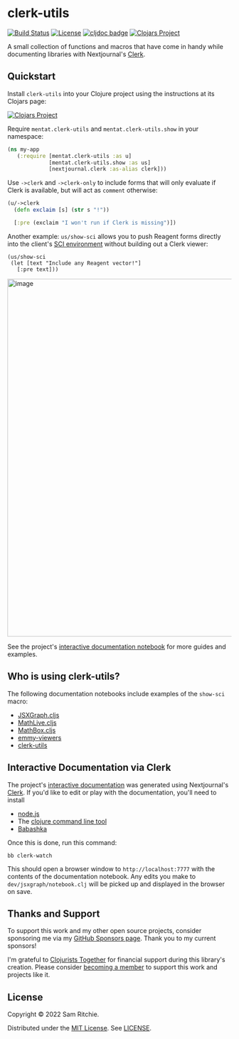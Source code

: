 # clerk-utils

[![Build Status](https://github.com/mentat-collective/clerk-utils/actions/workflows/kondo.yml/badge.svg?branch=main)](https://github.com/mentat-collective/clerk-utils/actions/workflows/kondo.yml)
[![License](https://img.shields.io/badge/license-MIT-brightgreen.svg)](https://github.com/mentat-collective/clerk-utils/blob/main/LICENSE)
[![cljdoc badge](https://cljdoc.org/badge/org.mentat/clerk-utils)](https://cljdoc.org/d/org.mentat/clerk-utils/CURRENT)
[![Clojars Project](https://img.shields.io/clojars/v/org.mentat/clerk-utils.svg)](https://clojars.org/org.mentat/clerk-utils)

A small collection of functions and macros that have come in handy while
documenting libraries with Nextjournal's [Clerk][CLERK].

## Quickstart

Install `clerk-utils` into your Clojure project using the instructions at
its Clojars page:

[![Clojars Project](https://img.shields.io/clojars/v/org.mentat/clerk-utils.svg)](https://clojars.org/org.mentat/clerk-utils)

Require `mentat.clerk-utils` and `mentat.clerk-utils.show` in your namespace:

```clj
(ns my-app
   (:require [mentat.clerk-utils :as u]
             [mentat.clerk-utils.show :as us]
             [nextjournal.clerk :as-alias clerk]))
```

Use `->clerk` and `->clerk-only` to include forms that will only evaluate if
Clerk is available, but will act as `comment` otherwise:

```clj
(u/->clerk
  (defn exclaim [s] (str s "!"))

  [:pre (exclaim "I won't run if Clerk is missing")])
```

Another example: `us/show-sci` allows you to push Reagent forms directly into
the client's [SCI environment](https://github.com/babashka/sci) without building
out a Clerk viewer:

```
(us/show-sci
 (let [text "Include any Reagent vector!"]
   [:pre text]))
```

<img width="805" alt="image" src="https://user-images.githubusercontent.com/69635/207616925-c4f22afd-2579-4c3f-8fef-856323510849.png">

See the project's [interactive documentation
notebook](https://clerk-utils.mentat.org) for more guides and examples.

## Who is using clerk-utils?

The following documentation notebooks include examples of the `show-sci` macro:

- [JSXGraph.cljs](https://jsxgraph.mentat.org)
- [MathLive.cljs](https://mathlive.mentat.org)
- [MathBox.cljs](https://mathbox.mentat.org)
- [emmy-viewers](https://emmy-viewers.mentat.org)
- [clerk-utils](https://clerk-utils.mentat.org)

## Interactive Documentation via Clerk

The project's [interactive documentation](https://jsxgraph.mentat.org) was
generated using Nextjournal's [Clerk](https://github.com/nextjournal/clerk). If
you'd like to edit or play with the documentation, you'll need to install

- [node.js](https://nodejs.org/en/)
- The [clojure command line tool](https://clojure.org/guides/install_clojure)
- [Babashka](https://github.com/babashka/babashka#installation)

Once this is done, run this command:

```
bb clerk-watch
```

This should open a browser window to `http://localhost:7777` with the contents
of the documentation notebook. Any edits you make to `dev/jsxgraph/notebook.clj`
will be picked up and displayed in the browser on save.

## Thanks and Support

To support this work and my other open source projects, consider sponsoring me
via my [GitHub Sponsors page](https://github.com/sponsors/sritchie). Thank you
to my current sponsors!

I'm grateful to [Clojurists Together](https://www.clojuriststogether.org/) for
financial support during this library's creation. Please consider [becoming a
member](https://www.clojuriststogether.org/developers/) to support this work and
projects like it.

## License

Copyright © 2022 Sam Ritchie.

Distributed under the [MIT License](LICENSE). See [LICENSE](LICENSE).

[CLERK]: https://clerk.vision

